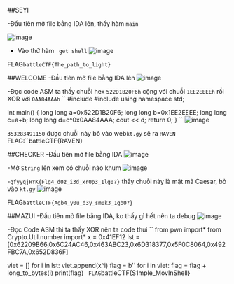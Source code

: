 ##SEYI

-Đầu tiên mở file bằng IDA lên, thấy hàm ``main`` 

![image](https://github.com/leviiec/dl/assets/128345171/5407bfec-4767-4b98-af6d-2c7a8cf200dd)

- Vào thử hàm `` get shell``
![image](https://github.com/leviiec/dl/assets/128345171/837e0764-3c89-4d66-b73e-4dd75e240b15)

 FLAG``battleCTF{The_path_to_light}``

 ##WELCOME
-Đầu tiên mở file bằng IDA lên
![image](https://github.com/leviiec/dl/assets/128345171/17a465da-29bd-40da-8647-262a0d44b912)

-Đọc code ASM ta thấy chuỗi hex ``522D1B20F6h`` cộng với chuỗi ``1EE2EEEEh`` rồi XOR với ``0AA84AAAh``
``
#include <iostream>
#include <cmath>
using namespace std;

int main() {
	long long a=0x522D1B20F6;
	long long b=0x1EE2EEEE;
	long long c=a+b;
	long long d=c^0x0AA84AAA;
	cout << d;
	return 0;
}
``
![image](https://github.com/leviiec/dl/assets/128345171/146199eb-397c-4d50-87ce-b2a8a6caf052)

``353283491150`` được chuỗi này bỏ vào web``kt.gy`` sẽ ra ``RAVEN``
FLAG:``battleCTF{RAVEN}

##CHECKER
-Đầu tiên mở file bằng IDA
![image](https://github.com/leviiec/dl/assets/128345171/f74f7c89-2bb8-44a9-994a-4ac0ca2d00ee)

-Mở ``String`` lên xem có chuỗi nào khum
![image](https://github.com/leviiec/dl/assets/128345171/232e8253-c932-4d9e-b7e3-17e9d7910453)

-``gfyyqjHYK{Flg4_d0z_i3d_xr0p3_1lg0?}`` thấy chuỗi này là mật mã Caesar, bỏ vào ``kt.gy``
![image](https://github.com/leviiec/dl/assets/128345171/31dd6f0f-d7a4-4408-add1-53f782bdc75f)

FLAG``battleCTF{Agb4_y0u_d3y_sm0k3_1gb0?}``

##MAZUI
-Đầu tiên mở file bằng IDA, ko thấy gì hết nên ta debug
![image](https://github.com/leviiec/dl/assets/128345171/66fea3df-0ed3-41d7-8ab3-b74c75e3ffc8)

-Đọc Code ASM thì ta thấy XOR nên ta code thui 
``
from pwn import*
from Crypto.Util.number import*
x = 0x41EF12
lst = [0x62209B66,0x6C24AC46,0x463ABC23,0x6D318377,0x5F0C8064,0x492FBC7A,0x652D836F]

viet = []
for i in lst:
    viet.append(x^i)
flag = b''
for i in viet:
    flag = flag + long_to_bytes(i)
print(flag)
``
FLAG``battleCTF{S1mple_MovInShell}

